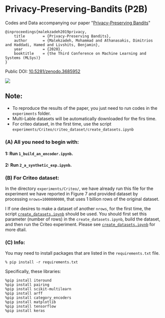 # Privacy-Preserving-Bandits (P2B)
Codes and Data accompanying our paper "[Privacy-Preserving Bandits](https://proceedings.mlsys.org/paper/2020/hash/42a0e188f5033bc65bf8d78622277c4e-Abstract.html)"
```
@inproceedings{malekzadeh2019privacy,
	title        = {Privacy-Preserving Bandits},
	author       = {Malekzadeh, Mohammad and Athanasakis, Dimitrios and Haddadi, Hamed and Livshits, Benjamin},
	year         = {2020},
	booktitle    = {the Third Conference on Machine Learning and Systems (MLSys)}
}
```

Public DOI: [10.5281/zenodo.3685952](https://doi.org/10.5281/zenodo.3685952)

![](https://raw.githubusercontent.com/mmalekzadeh/privacy-preserving-bandits/master/p2b_arch.jpg)

## Note:
* To reproduce the results of the paper, you just need to run codes in the `experiments` folder.
* Multi-Lable datasets will be automatically downloaded for the firs time.
* For criteo dataset, in the first time, use the script `experiments/Criteo/criteo_dataset/create_datasets.ipynb`

### (A) All you need to begin with:
#### 1: Run `1_build_an_encoder.ipynb`.
#### 2: Run `2_a_synthetic_exp.ipynb`.

### (B) For Criteo dataset:
In the directory `experiments/Criteo/`, we have already run this file for the experiment we have reported in Figure 7 and provided dataset by processing `nrows=1000000000`, that uses 1 billion rows of the original dataset.

I If one desires to make a dataset of another `nrows`, for the first time, the script [`create_datasets.ipynb`](https://github.com/mmalekzadeh/privacy-preserving-bandits/tree/master/experiments/Criteo/criteo_dataset) should be used.
You should first set this parameter (number of rows) in the  `create_datasets.ipynb`, build the dataset, and then run the Criteo experiment. Please see [`create_datasets.ipynb`](https://github.com/mmalekzadeh/privacy-preserving-bandits/tree/master/experiments/Criteo/criteo_dataset) for more dtail.


### (C) Info:
You may need to install packages that are listed in the `requirements.txt` file.
 ```
 % pip install -r requirements.txt 
 ```

Specifically, these libraries:
```
%pip install iteround
%pip install pairing 
%pip install scikit-multilearn
%pip install arff
%pip install category_encoders
%pip install matplotlib
%pip install tensorflow
%pip install keras
```
